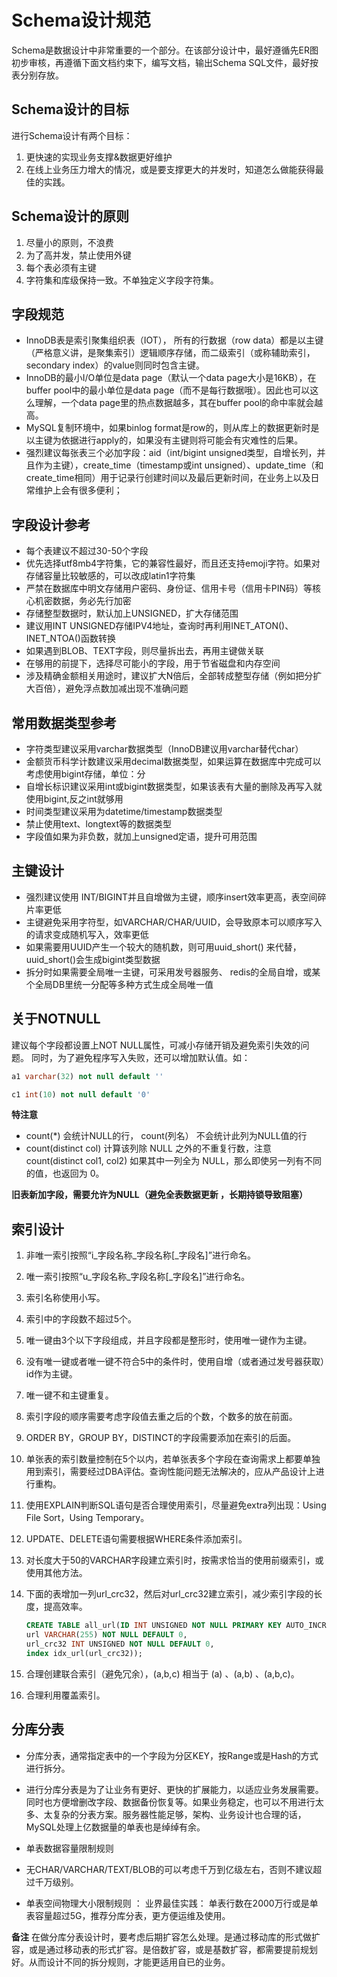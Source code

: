 # Schema设计规范
Schema是数据设计中非常重要的一个部分。在该部分设计中，最好遵循先ER图初步审核，再遵循下面文档约束下，编写文档，输出Schema SQL文件，最好按表分别存放。
## Schema设计的目标
进行Schema设计有两个目标：

1.  更快速的实现业务支撑&数据更好维护
1.  在线上业务压力增大的情况，或是要支撑更大的并发时，知道怎么做能获得最佳的实践。

## Schema设计的原则

1.  尽量小的原则，不浪费
1.  为了高并发，禁止使用外键
1.  每个表必须有主键
1.  字符集和库级保持一致。不单独定义字段字符集。

## 字段规范
* InnoDB表是索引聚集组织表（IOT）， 所有的行数据（row data）都是以主键（严格意义讲，是聚集索引）逻辑顺序存储，而二级索引（或称辅助索引，secondary index）的value则同时包含主键。
* InnoDB的最小I/O单位是data page（默认一个data page大小是16KB），在buffer pool中的最小单位是data page（而不是每行数据哦）。因此也可以这么理解，一个data page里的热点数据越多，其在buffer pool的命中率就会越高。
* MySQL复制环境中，如果binlog format是row的，则从库上的数据更新时是以主键为依据进行apply的，如果没有主键则将可能会有灾难性的后果。
* 强烈建议每张表三个必加字段：aid（int/bigint unsigned类型，自增长列，并且作为主键），create_time（timestamp或int unsigned）、update_time（和create_time相同）用于记录行创建时间以及最后更新时间，在业务上以及日常维护上会有很多便利；

## 字段设计参考 

* 每个表建议不超过30-50个字段
* 优先选择utf8mb4字符集，它的兼容性最好，而且还支持emoji字符。如果对存储容量比较敏感的，可以改成latin1字符集
* 严禁在数据库中明文存储用户密码、身份证、信用卡号（信用卡PIN码）等核心机密数据，务必先行加密
* 存储整型数据时，默认加上UNSIGNED，扩大存储范围
* 建议用INT UNSIGNED存储IPV4地址，查询时再利用INET_ATON()、INET_NTOA()函数转换
* 如果遇到BLOB、TEXT字段，则尽量拆出去，再用主键做关联
* 在够用的前提下，选择尽可能小的字段，用于节省磁盘和内存空间
* 涉及精确金额相关用途时，建议扩大N倍后，全部转成整型存储（例如把分扩大百倍），避免浮点数加减出现不准确问题

## 常用数据类型参考
* 字符类型建议采用varchar数据类型（InnoDB建议用varchar替代char）
* 金额货币科学计数建议采用decimal数据类型，如果运算在数据库中完成可以考虑使用bigint存储，单位：分
* 自增长标识建议采用int或bigint数据类型，如果该表有大量的删除及再写入就使用bigint,反之int就够用
* 时间类型建议采用为datetime/timestamp数据类型
* 禁止使用text、longtext等的数据类型
* 字段值如果为非负数，就加上unsigned定语，提升可用范围

## 主键设计
* 强烈建议使用 INT/BIGINT并且自增做为主键，顺序insert效率更高，表空间碎片率更低
* 主键避免采用字符型，如VARCHAR/CHAR/UUID，会导致原本可以顺序写入的请求变成随机写入，效率更低
* 如果需要用UUID产生一个较大的随机数，则可用uuid_short() 来代替，uuid_short()会生成bigint类型数据
* 拆分时如果需要全局唯一主键，可采用发号器服务、 redis的全局自增，或某个全局DB里统一分配等多种方式生成全局唯一值

## 关于NOTNULL
建议每个字段都设置上NOT NULL属性，可减小存储开销及避免索引失效的问题。 同时，为了避免程序写入失败，还可以增加默认值。如：

```sql
a1 varchar(32) not null default ''

c1 int(10) not null default '0'
```

**特注意**
* count(*) 会统计NULL的行， count(列名） 不会统计此列为NULL值的行
* count(distinct col) 计算该列除 NULL 之外的不重复行数，注意 count(distinct col1, col2) 如果其中一列全为 NULL，那么即使另一列有不同的值，也返回为 0。

**旧表新加字段，需要允许为NULL（避免全表数据更新 ，长期持锁导致阻塞）**


## 索引设计

1.  非唯一索引按照“i_字段名称_字段名称[_字段名]”进行命名。

1.  唯一索引按照“u_字段名称_字段名称[_字段名]”进行命名。

1.  索引名称使用小写。

1.  索引中的字段数不超过5个。

1.  唯一键由3个以下字段组成，并且字段都是整形时，使用唯一键作为主键。

1.  没有唯一键或者唯一键不符合5中的条件时，使用自增（或者通过发号器获取）id作为主键。

1.  唯一键不和主键重复。

1.  索引字段的顺序需要考虑字段值去重之后的个数，个数多的放在前面。

1.  ORDER BY，GROUP BY，DISTINCT的字段需要添加在索引的后面。

1.  单张表的索引数量控制在5个以内，若单张表多个字段在查询需求上都要单独用到索引，需要经过DBA评估。查询性能问题无法解决的，应从产品设计上进行重构。

1.  使用EXPLAIN判断SQL语句是否合理使用索引，尽量避免extra列出现：Using File Sort，Using Temporary。

1.  UPDATE、DELETE语句需要根据WHERE条件添加索引。

1.  对长度大于50的VARCHAR字段建立索引时，按需求恰当的使用前缀索引，或使用其他方法。

1.  下面的表增加一列url_crc32，然后对url_crc32建立索引，减少索引字段的长度，提高效率。

    ```sql
    CREATE TABLE all_url(ID INT UNSIGNED NOT NULL PRIMARY KEY AUTO_INCREMENT,
    url VARCHAR(255) NOT NULL DEFAULT 0,      
    url_crc32 INT UNSIGNED NOT NULL DEFAULT 0,
    index idx_url(url_crc32));
    ```
2. 合理创建联合索引（避免冗余），(a,b,c) 相当于 (a) 、(a,b) 、(a,b,c)。

1. 合理利用覆盖索引。

## 分库分表

* 分库分表，通常指定表中的一个字段为分区KEY，按Range或是Hash的方式进行拆分。

* 进行分库分表是为了让业务有更好、更快的扩展能力，以适应业务发展需要。同时也方便增删改字段、数据备份恢复等。如果业务稳定，也可以不用进行太多、太复杂的分表方案。服务器性能足够，架构、业务设计也合理的话，MySQL处理上亿数据量的单表也是绰绰有余。

* 单表数据容量限制规则

* 无CHAR/VARCHAR/TEXT/BLOB的可以考虑千万到亿级左右，否则不建议超过千万级别。

* 单表空间物理大小限制规则 ： 业界最佳实践： 单表行数在2000万行或是单表容量超过5G，推荐分库分表，更方便运维及使用。

**备注** 在做分库分表设计时，要考虑后期扩容怎么处理。是通过移动库的形式做扩容，或是通过移动表的形式扩容。是倍数扩容，或是基数扩容，都需要提前规划好。从而设计不同的拆分规则，才能更适用自已的业务。